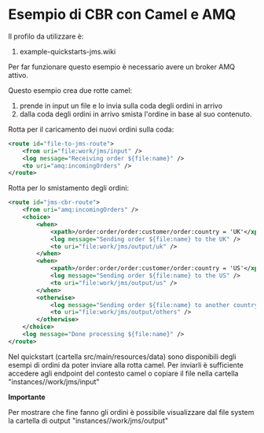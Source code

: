 Esempio di CBR con Camel e AMQ
===

Il profilo da utilizzare è:

1. example-quickstarts-jms.wiki

Per far funzionare questo esempio è necessario avere un broker AMQ attivo.

Questo esempio crea due rotte camel:
1. prende in input un file e lo invia sulla coda degli ordini in arrivo
1. dalla coda degli ordini in arrivo smista l'ordine in base al suo contenuto.

Rotta per il caricamento dei nuovi ordini sulla coda:
``` xml
<route id="file-to-jms-route">
    <from uri="file:work/jms/input" />
    <log message="Receiving order ${file:name}" />
    <to uri="amq:incomingOrders" />
</route>
```

Rotta per lo smistamento degli ordini:
``` xml
<route id="jms-cbr-route">
    <from uri="amq:incomingOrders" />
    <choice>
        <when>
            <xpath>/order:order/order:customer/order:country = 'UK'</xpath>
            <log message="Sending order ${file:name} to the UK" />
            <to uri="file:work/jms/output/uk" />
        </when>
        <when>
            <xpath>/order:order/order:customer/order:country = 'US'</xpath>
            <log message="Sending order ${file:name} to the US" />
            <to uri="file:work/jms/output/us" />
        </when>
        <otherwise>
            <log message="Sending order ${file:name} to another country" />
            <to uri="file:work/jms/output/others" />
        </otherwise>
    </choice>
    <log message="Done processing ${file:name}" />
</route>
```

Nel quickstart (cartella src/main/resources/data) sono disponibili degli esempi di ordini da poter inviare alla rotta camel.
Per inviarli è sufficiente accedere agli endpoint del contesto camel o copiare il file nella cartella "instances/<container>/work/jms/input"

**Importante**

Per mostrare che fine fanno gli ordini è possibile visualizzare dal file system la cartella di output "instances/<container>/work/jms/output"
